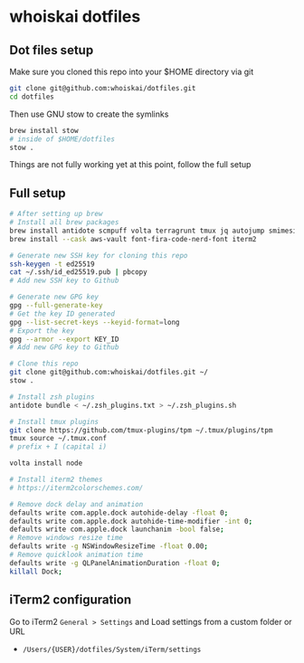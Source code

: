 # whoiskai dotfiles
## Dot files setup

Make sure you cloned this repo into your $HOME directory via git

```bash
git clone git@github.com:whoiskai/dotfiles.git
cd dotfiles
```

Then use GNU stow to create the symlinks

```bash
brew install stow
# inside of $HOME/dotfiles
stow .
```

Things are not fully working yet at this point, follow the full setup

## Full setup

```bash
# After setting up brew
# Install all brew packages
brew install antidote scmpuff volta terragrunt tmux jq autojump smimesign git-delta
brew install --cask aws-vault font-fira-code-nerd-font iterm2

# Generate new SSH key for cloning this repo
ssh-keygen -t ed25519
cat ~/.ssh/id_ed25519.pub | pbcopy
# Add new SSH key to Github

# Generate new GPG key
gpg --full-generate-key
# Get the key ID generated
gpg --list-secret-keys --keyid-format=long
# Export the key
gpg --armor --export KEY_ID
# Add new GPG key to Github

# Clone this repo
git clone git@github.com:whoiskai/dotfiles.git ~/
stow .

# Install zsh plugins
antidote bundle < ~/.zsh_plugins.txt > ~/.zsh_plugins.sh

# Install tmux plugins
git clone https://github.com/tmux-plugins/tpm ~/.tmux/plugins/tpm
tmux source ~/.tmux.conf
# prefix + I (capital i)

volta install node

# Install iterm2 themes
# https://iterm2colorschemes.com/

# Remove dock delay and animation
defaults write com.apple.dock autohide-delay -float 0;
defaults write com.apple.dock autohide-time-modifier -int 0;
defaults write com.apple.dock launchanim -bool false;
# Remove windows resize time
defaults write -g NSWindowResizeTime -float 0.00;
# Remove quicklook animation time
defaults write -g QLPanelAnimationDuration -float 0;
killall Dock;
```

## iTerm2 configuration
Go to iTerm2 `General > Settings` and Load settings from a custom folder or URL
- `/Users/{USER}/dotfiles/System/iTerm/settings`
